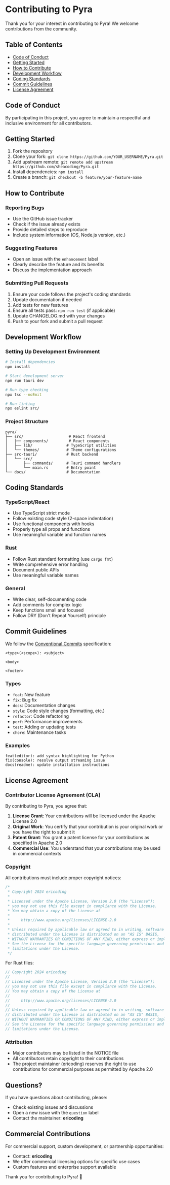 # Contributing to Pyra

Thank you for your interest in contributing to Pyra! We welcome contributions from the community.

## Table of Contents

- [Code of Conduct](#code-of-conduct)
- [Getting Started](#getting-started)
- [How to Contribute](#how-to-contribute)
- [Development Workflow](#development-workflow)
- [Coding Standards](#coding-standards)
- [Commit Guidelines](#commit-guidelines)
- [License Agreement](#license-agreement)

## Code of Conduct

By participating in this project, you agree to maintain a respectful and inclusive environment for all contributors.

## Getting Started

1. Fork the repository
2. Clone your fork: `git clone https://github.com/YOUR_USERNAME/Pyra.git`
3. Add upstream remote: `git remote add upstream https://github.com/sheacoding/Pyra.git`
4. Install dependencies: `npm install`
5. Create a branch: `git checkout -b feature/your-feature-name`

## How to Contribute

### Reporting Bugs

- Use the GitHub issue tracker
- Check if the issue already exists
- Provide detailed steps to reproduce
- Include system information (OS, Node.js version, etc.)

### Suggesting Features

- Open an issue with the `enhancement` label
- Clearly describe the feature and its benefits
- Discuss the implementation approach

### Submitting Pull Requests

1. Ensure your code follows the project's coding standards
2. Update documentation if needed
3. Add tests for new features
4. Ensure all tests pass: `npm run test` (if applicable)
5. Update CHANGELOG.md with your changes
6. Push to your fork and submit a pull request

## Development Workflow

### Setting Up Development Environment

```bash
# Install dependencies
npm install

# Start development server
npm run tauri dev

# Run type checking
npx tsc --noEmit

# Run linting
npx eslint src/
```

### Project Structure

```
pyra/
├── src/                    # React frontend
│   ├── components/         # React components
│   ├── lib/               # TypeScript utilities
│   └── themes/            # Theme configurations
├── src-tauri/             # Rust backend
│   └── src/
│       ├── commands/      # Tauri command handlers
│       └── main.rs        # Entry point
└── docs/                  # Documentation
```

## Coding Standards

### TypeScript/React

- Use TypeScript strict mode
- Follow existing code style (2-space indentation)
- Use functional components with hooks
- Properly type all props and functions
- Use meaningful variable and function names

### Rust

- Follow Rust standard formatting (use `cargo fmt`)
- Write comprehensive error handling
- Document public APIs
- Use meaningful variable names

### General

- Write clear, self-documenting code
- Add comments for complex logic
- Keep functions small and focused
- Follow DRY (Don't Repeat Yourself) principle

## Commit Guidelines

We follow the [Conventional Commits](https://www.conventionalcommits.org/) specification:

```
<type>(<scope>): <subject>

<body>

<footer>
```

### Types

- `feat`: New feature
- `fix`: Bug fix
- `docs`: Documentation changes
- `style`: Code style changes (formatting, etc.)
- `refactor`: Code refactoring
- `perf`: Performance improvements
- `test`: Adding or updating tests
- `chore`: Maintenance tasks

### Examples

```
feat(editor): add syntax highlighting for Python
fix(console): resolve output streaming issue
docs(readme): update installation instructions
```

## License Agreement

### Contributor License Agreement (CLA)

By contributing to Pyra, you agree that:

1. **License Grant**: Your contributions will be licensed under the Apache License 2.0
2. **Original Work**: You certify that your contribution is your original work or you have the right to submit it
3. **Patent Grant**: You grant a patent license for your contributions as specified in Apache 2.0
4. **Commercial Use**: You understand that your contributions may be used in commercial contexts

### Copyright

All contributions must include proper copyright notices:

```typescript
/*
 * Copyright 2024 ericoding
 *
 * Licensed under the Apache License, Version 2.0 (the "License");
 * you may not use this file except in compliance with the License.
 * You may obtain a copy of the License at
 *
 *     http://www.apache.org/licenses/LICENSE-2.0
 *
 * Unless required by applicable law or agreed to in writing, software
 * distributed under the License is distributed on an "AS IS" BASIS,
 * WITHOUT WARRANTIES OR CONDITIONS OF ANY KIND, either express or implied.
 * See the License for the specific language governing permissions and
 * limitations under the License.
 */
```

For Rust files:

```rust
// Copyright 2024 ericoding
//
// Licensed under the Apache License, Version 2.0 (the "License");
// you may not use this file except in compliance with the License.
// You may obtain a copy of the License at
//
//     http://www.apache.org/licenses/LICENSE-2.0
//
// Unless required by applicable law or agreed to in writing, software
// distributed under the License is distributed on an "AS IS" BASIS,
// WITHOUT WARRANTIES OR CONDITIONS OF ANY KIND, either express or implied.
// See the License for the specific language governing permissions and
// limitations under the License.
```

### Attribution

- Major contributors may be listed in the NOTICE file
- All contributors retain copyright to their contributions
- The project maintainer (ericoding) reserves the right to use contributions for commercial purposes as permitted by Apache 2.0

## Questions?

If you have questions about contributing, please:

- Check existing issues and discussions
- Open a new issue with the `question` label
- Contact the maintainer: **ericoding**

## Commercial Contributions

For commercial support, custom development, or partnership opportunities:

- Contact: **ericoding**
- We offer commercial licensing options for specific use cases
- Custom features and enterprise support available

Thank you for contributing to Pyra! 🎉
